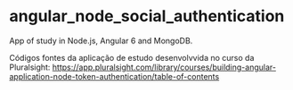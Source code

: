 # angular_node_social_authentication
App of study in Node.js, Angular 6 and MongoDB.

Códigos fontes da aplicação de estudo desenvolvvida no curso da Pluralsight:
https://app.pluralsight.com/library/courses/building-angular-application-node-token-authentication/table-of-contents
